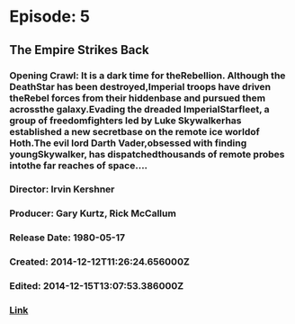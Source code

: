 # Episode: 5
## The Empire Strikes Back
### Opening Crawl: It is a dark time for theRebellion. Although the DeathStar has been destroyed,Imperial troops have driven theRebel forces from their hiddenbase and pursued them acrossthe galaxy.Evading the dreaded ImperialStarfleet, a group of freedomfighters led by Luke Skywalkerhas established a new secretbase on the remote ice worldof Hoth.The evil lord Darth Vader,obsessed with finding youngSkywalker, has dispatchedthousands of remote probes intothe far reaches of space....
### Director: Irvin Kershner
### Producer: Gary Kurtz, Rick McCallum
### Release Date: 1980-05-17
### Created: 2014-12-12T11:26:24.656000Z
### Edited: 2014-12-15T13:07:53.386000Z
### [Link](https://swapi.dev/api/films/2/)